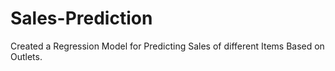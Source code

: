 # Sales-Prediction
Created a Regression Model for Predicting Sales of different Items Based on Outlets.
